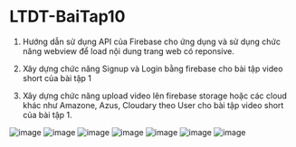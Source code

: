 # LTDT-BaiTap10
1. Hướng dẫn sử dụng API của Firebase cho ứng dụng và sử dụng chức năng webview để load nội dung trang web có reponsive.

2. Xây dựng chức năng Signup và Login bằng firebase cho bài tập video short của bài tập 1

3. Xây dựng chức năng upload video lên firebase storage hoặc các cloud khác như Amazone, Azus, Cloudary theo User cho bài tập video short của bài tập 1.

![image](https://github.com/user-attachments/assets/651a4fc8-8261-4358-84b2-8f130344627a)
![image](https://github.com/user-attachments/assets/d0423b47-b7b9-4287-8522-d35891586231)
![image](https://github.com/user-attachments/assets/2d4f9281-8c82-44f9-a094-51874c284fc1)
![image](https://github.com/user-attachments/assets/09c1ef3b-0a76-4746-b09e-5b4d3febb1c6)
![image](https://github.com/user-attachments/assets/141580d6-a086-4bd4-a1fc-fb9e0306fea0)
![image](https://github.com/user-attachments/assets/87d769f3-1231-425a-afb7-3d55fbae9f2d)
![image](https://github.com/user-attachments/assets/cfb4c5b8-be1e-436a-be54-1b239b1d6343)






